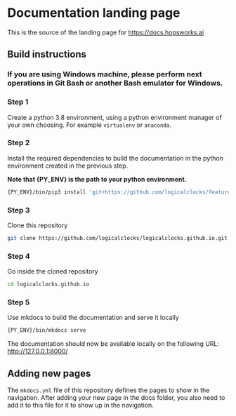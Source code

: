 # Documentation landing page

This is the source of the landing page for https://docs.hopsworks.ai

## Build instructions
### If you are using Windows machine, please perform next operations in Git Bash or another Bash emulator for Windows.

### Step 1

Create a python 3.8 environment, using a python environment manager of your own choosing. For example `virtualenv` or `anaconda`.

### Step 2

Install the required dependencies to build the documentation in the python environment created in the previous step.

**Note that {PY_ENV} is the path to your python environment.**

```bash
{PY_ENV}/bin/pip3 install 'git+https://github.com/logicalclocks/feature-store-api@master#egg=hsfs[docs]&subdirectory=python'
```

### Step 3

Clone this repository

```bash
git clone https://github.com/logicalclocks/logicalclocks.github.io.git
```

### Step 4

Go inside the cloned repository

```bash
cd logicalclocks.github.io
```

### Step 5

Use mkdocs to build the documentation and serve it locally

```bash
{PY_ENV}/bin/mkdocs serve
```

The documentation should now be available locally on the following URL: http://127.0.0.1:8000/

## Adding new pages

The `mkdocs.yml` file of this repository defines the pages to show in the navigation.
After adding your new page in the docs folder, you also need to add it to this file for it to show up in the navigation.
